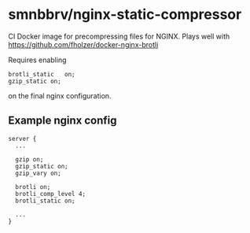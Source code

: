 # smnbbrv/nginx-static-compressor

CI Docker image for precompressing files for NGINX. Plays well with https://github.com/fholzer/docker-nginx-brotli

Requires enabling 

    brotli_static	on;
    gzip_static on;
    
on the final nginx configuration.

## Example nginx config

```nginx
server {
  ...

  gzip on;
  gzip_static on;
  gzip_vary on;

  brotli on;
  brotli_comp_level 4;
  brotli_static on;

  ...
}
```
